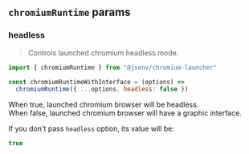 ## `chromiumRuntime` params

### headless

> Controls launched chromium headless mode.

```js
import { chromiumRuntime } from "@jsenv/chromium-launcher"

const chromiumRuntimeWithInterface = (options) =>
  chromiumRuntime({ ...options, headless: false })
```

When true, launched chromium browser will be headless.<br />
When false, launched chromium browser will have a graphic interface.

If you don't pass `headless` option, its value will be:

```js
true
```
